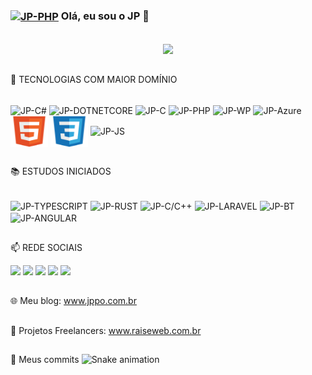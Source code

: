 ###   <a href="https://github.com/jppo01"> <img align="center" alt="JP-PHP" height="64" width="64" src="https://img.icons8.com/external-kiranshastry-lineal-color-kiranshastry/64/000000/external-developer-coding-kiranshastry-lineal-color-kiranshastry.png"></a> Olá, eu sou o JP 👋



</br>
<div align="center">
  <a href="https://github.com/jppo01">
  <img height=400em" src="https://github-readme-stats.vercel.app/api/top-langs/?username=jppo01&layout=compact&langs_count=7&theme=dark"/>
  </a>
 </div>
  
 
  ##
  
  🧰 TECNOLOGIAS COM MAIOR DOMÍNIO
<div style="display: inline_block"><br>
  <img align="center" alt="JP-C#" height="50" width="60" src="https://cdn.jsdelivr.net/gh/devicons/devicon/icons/csharp/csharp-original.svg">
  <img align="center" alt="JP-DOTNETCORE" height="50" width="60" src="https://cdn.jsdelivr.net/gh/devicons/devicon/icons/dotnetcore/dotnetcore-original.svg">
  <img align="center" alt="JP-C" height="50" width="60" src="https://cdn.jsdelivr.net/gh/devicons/devicon/icons/c/c-original.svg">
   <img align="center" alt="JP-PHP" height="50" width="60" src="https://cdn.jsdelivr.net/gh/devicons/devicon/icons/php/php-original.svg">
  <img align="center" alt="JP-WP" height="50" width="60"  src="https://cdn.jsdelivr.net/gh/devicons/devicon/icons/microsoftsqlserver/microsoftsqlserver-plain-wordmark.svg">
  <img align="center" alt="JP-Azure" height="50" width="60" src="https://cdn.jsdelivr.net/gh/devicons/devicon/icons/azure/azure-original-wordmark.svg">
  <img align="center" alt="JP-HTML" height="50" width="60" src="https://raw.githubusercontent.com/devicons/devicon/master/icons/html5/html5-original.svg">
  <img align="center" alt="JP-CSS" height="50" width="60" src="https://raw.githubusercontent.com/devicons/devicon/master/icons/css3/css3-original.svg">
  <img align="center" alt="JP-JS" height="50" width="60" src="https://cdn.jsdelivr.net/gh/devicons/devicon/icons/javascript/javascript-original.svg">
</div>
  
  ##
  📚 ESTUDOS INICIADOS
 <div style="display: inline_block"><br>
  <img align="center" alt="JP-TYPESCRIPT" height="50" width="60" src="https://cdn.jsdelivr.net/gh/devicons/devicon/icons/typescript/typescript-original.svg">
  <img align="center" alt="JP-RUST" height="50" width="60" src="https://cdn.jsdelivr.net/gh/devicons/devicon/icons/rust/rust-plain.svg">
  <img align="center" alt="JP-C/C++" height="50" width="60" src="https://cdn.jsdelivr.net/gh/devicons/devicon/icons/cplusplus/cplusplus-original.svg">
  <img align="center" alt="JP-LARAVEL" height="50" width="60" src="https://cdn.jsdelivr.net/gh/devicons/devicon/icons/laravel/laravel-plain-wordmark.svg">
  <img align="center" alt="JP-BT" height="50" width="60" src="https://cdn.jsdelivr.net/gh/devicons/devicon/icons/bootstrap/bootstrap-plain.svg">
  <img align="center" alt="JP-ANGULAR" height="50" width="60" src="https://cdn.jsdelivr.net/gh/devicons/devicon/icons/angularjs/angularjs-original.svg">
</div>
  
  ##
  
 📫 REDE SOCIAIS
<div> 
  <a href="https://www.youtube.com/channel/UCWB0IaEzSZB3CPDs6GZUAmA" target="_blank"><img src="https://img.shields.io/badge/YouTube-FF0000?style=for-the-badge&logo=youtube&logoColor=white" target="_blank"></a>
  <a href="https://instagram.com/joaopauloopires" target="_blank"><img src="https://img.shields.io/badge/-Instagram-%23E4405F?style=for-the-badge&logo=instagram&logoColor=white" target="_blank"></a>
 <a href="https://discord.gg/8DYwgETmbd" target="_blank"><img src="https://img.shields.io/badge/Discord-7289DA?style=for-the-badge&logo=discord&logoColor=white" target="_blank"></a> 
  <a href = "mailto:jppo@live.com"><img src="https://img.shields.io/badge/-Gmail-%23333?style=for-the-badge&logo=gmail&logoColor=white" target="_blank"></a>
  <a href="https://www.linkedin.com/in/joaopauloopires" target="_blank"><img src="https://img.shields.io/badge/-LinkedIn-%230077B5?style=for-the-badge&logo=linkedin&logoColor=white" target="_blank"></a>
  
  </div>
  
  
  ##
  
  🌐 Meu blog: www.jppo.com.br
  

  ##


👷 Projetos Freelancers:
  www.raiseweb.com.br
 
  ##
  
  
 🔄 Meus commits
   ![Snake animation](https://github.com/jppo01/jppo01/blob/output/github-contribution-grid-snake.svg)
